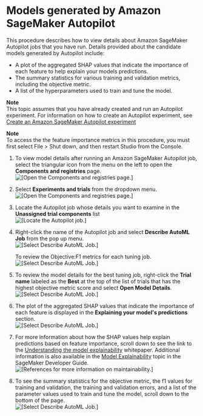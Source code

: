 # Models generated by Amazon SageMaker Autopilot<a name="autopilot-models"></a>

This procedure describes how to view details about Amazon SageMaker Autopilot jobs that you have run\. Details provided about the candidate models generated by Autopilot include:
+ A plot of the aggregated SHAP values that indicate the importance of each feature to help explain your models predictions\.
+ The summary statistics for various training and validation metrics, including the objective metric\.
+ A list of the hyperparameters used to train and tune the model\.

**Note**  
This topic assumes that you have already created and run an Autopilot experiment\. For information on how to create an Autopilot experiment, see [Create an Amazon SageMaker Autopilot experiment](autopilot-automate-model-development-create-experiment.md) 

**Note**  
To access the the feature importance metrics in this procedure, you must first select File > Shut down, and then restart Studio from the Console\.

1. To view model details after running an Amazon SageMaker Autopilot job, select the triangular icon from the menu on the left to open the **Components and registries** page\.  
![\[Open the Components and registries page.\]](http://docs.aws.amazon.com/sagemaker/latest/dg/images/autopilot/autopilot-models-details-generated-1.PNG)

1. Select **Experiments and trials** from the dropdown menu\.  
![\[Open the Components and registries page.\]](http://docs.aws.amazon.com/sagemaker/latest/dg/images/autopilot/autopilot-models-details-generated-2.PNG)

1. Locate the Autopilot job whose details you want to examine in the **Unassigned trial components** list   
![\[Locate the Autopilot job.\]](http://docs.aws.amazon.com/sagemaker/latest/dg/images/autopilot/autopilot-models-details-generated-3.PNG)

1. Right\-click the name of the Autopilot job and select **Describe AutoML Job** from the pop up menu\.  
![\[Select Describe AutoML Job.\]](http://docs.aws.amazon.com/sagemaker/latest/dg/images/autopilot/autopilot-models-details-generated-4.PNG)

   To review the Objective:F1 metrics for each tuning job\.  
![\[Select Describe AutoML Job.\]](http://docs.aws.amazon.com/sagemaker/latest/dg/images/autopilot/autopilot-models-details-generated-5.PNG)

1. To review the model details for the best tuning job, right\-click the **Trial name** labeled as the **Best** at the top of the list of trials that has the highest objective metric score and select **Open Model Details**\.  
![\[Select Describe AutoML Job.\]](http://docs.aws.amazon.com/sagemaker/latest/dg/images/autopilot/autopilot-models-details-generated-6.PNG)

1. The plot of the aggregated SHAP values that indicate the importance of each feature is displayed in the **Explaining your model's predictions** section\.  
![\[Select Describe AutoML Job.\]](http://docs.aws.amazon.com/sagemaker/latest/dg/images/autopilot/autopilot-models-details-generated-7.PNG)

1. For more information about how the SHAP values help explain predictions based on feature importance, scroll down to see the link to the [Understanding the model explainability](https://pages.awscloud.com/rs/112-TZM-766/images/Amazon.AI.Fairness.and.Explainability.Whitepaper.pdf) whitepaper\. Additional information is also available in the [Model Explainability](clarify-model-explainability.md) topic in the SageMaker Developer Guide\.   
![\[References for more information on maintainability.\]](http://docs.aws.amazon.com/sagemaker/latest/dg/images/autopilot/autopilot-models-details-generated-8.PNG)

1. To see the summary statistics for the objective metric, the f1 values for training and validation, the training and validation errors, and a list of the parameter values used to train and tune the model, scroll down to the bottom of the page\.  
![\[Select Describe AutoML Job.\]](http://docs.aws.amazon.com/sagemaker/latest/dg/images/autopilot/autopilot-models-details-generated-9.PNG)